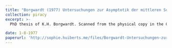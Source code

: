 ```yaml
---
title: "Borgwardt (1977) Untersuchungen zur Asymptotik der mittleren Schrittzahl von Simplexverfahren in der linearen Optimierung"
collection: piracy
excerpt: >-
  PhD thesis of K.H. Borgwardt. Scanned from the physical copy in the CWI library.

date: 1-8-1977
paperurl: 'http://sophie.huiberts.me/files/Borgwardt-Untersuchungen-zur-Asymptotik-der-mittleren-Schrittzahl-von-Simplexverfahren-in-der-linearen-Optimierung-1977.pdf'
---
```


